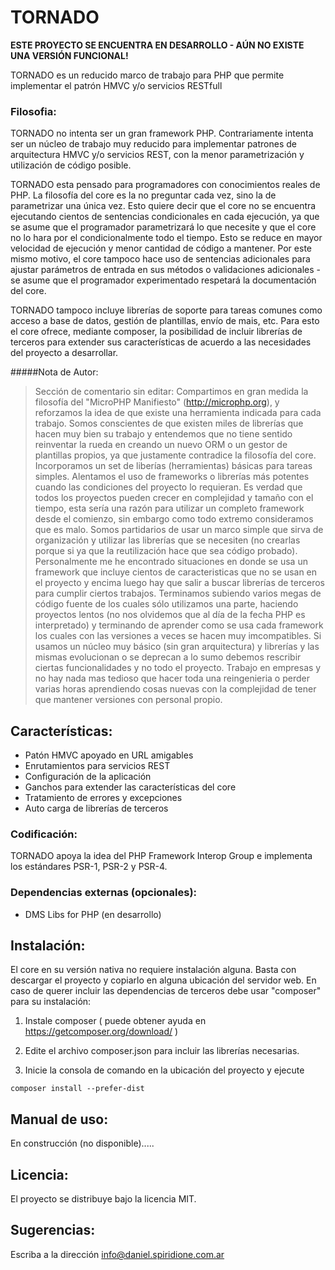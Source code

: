 TORNADO
============

**ESTE PROYECTO SE ENCUENTRA EN DESARROLLO - AÚN NO EXISTE UNA VERSIÓN FUNCIONAL!**

TORNADO es un reducido marco de trabajo para PHP que permite implementar el 
patrón HMVC y/o servicios RESTfull

### Filosofia:

TORNADO no intenta ser un gran framework PHP. Contrariamente intenta ser un 
núcleo de trabajo muy reducido para implementar patrones de arquitectura HMVC 
y/o servicios REST, con la menor parametrización y utilización de código posible.

TORNADO esta pensado para programadores con conocimientos reales de PHP. La 
filosofía del core es la no preguntar cada vez, sino la de parametrizar una 
única vez. Esto quiere decir que el core no se encuentra ejecutando cientos de 
sentencias condicionales en cada ejecución, ya que se asume que el programador 
parametrizará lo que necesite y que el core no lo hara por el condicionalmente 
todo el tiempo. Esto se reduce en mayor velocidad de ejecución y menor cantidad 
de código a mantener. Por este mismo motivo, el core tampoco hace uso de 
sentencias adicionales para ajustar parámetros de entrada en sus métodos o 
validaciones adicionales - se asume que el programador experimentado respetará 
la documentación del core.

TORNADO tampoco incluye librerías de soporte para tareas comunes como acceso a 
base de datos, gestión de plantillas, envío de mais, etc.
Para esto el core ofrece, mediante composer, la posibilidad de incluir librerías 
de terceros para extender sus características de acuerdo a las necesidades del 
proyecto a desarrollar.

#####Nota de Autor:
>Sección de comentario sin editar:
Compartimos en gran medida la filosofía del "MicroPHP Manifiesto" 
(http://microphp.org), y reforzamos la idea de que existe una herramienta 
indicada para cada trabajo. Somos conscientes de que existen miles de librerías 
que hacen muy bien su trabajo y entendemos que no tiene sentido reinventar la 
rueda en creando un nuevo ORM o un gestor de plantillas propios, ya que 
justamente contradice la filosofía del core. Incorporamos un set de liberías 
(herramientas) básicas para tareas simples. Alentamos el uso de frameworks o 
librerías más potentes cuando las condiciones del proyecto lo requieran. Es 
verdad que todos los proyectos pueden crecer en complejidad y tamaño con el 
tiempo, esta sería una razón para utilizar un completo framework desde el 
comienzo, sin embargo como todo extremo consideramos que es malo. Somos 
partidarios de usar un marco simple que sirva de organización y utilizar las 
librerías que se necesiten (no crearlas porque si ya que la reutilización hace 
que sea código probado). Personalmente me he encontrado situaciones en donde se 
usa un framework que incluye cientos de caracteristicas que no se usan en el 
proyecto y encima luego hay que salir a buscar librerías de terceros para 
cumplir ciertos trabajos. Terminamos subiendo varios megas de código fuente de 
los cuales sólo utilizamos una parte, haciendo proyectos lentos (no nos 
olvidemos que al día de la fecha PHP es interpretado) y terminando de aprender 
como se usa cada framework los cuales con las versiones a veces se hacen muy 
imcompatibles. Si usamos un núcleo muy básico (sin gran arquitectura) y 
librerías y las mismas evolucionan o se deprecan a lo sumo debemos rescribir 
ciertas funcionalidades y no todo el proyecto. Trabajo en empresas y no hay nada 
mas tedioso que hacer toda una reingenieria o perder varias horas aprendiendo 
cosas nuevas con la complejidad de tener que mantener versiones con personal 
propio.

## Características:

- Patón HMVC apoyado en URL amigables
- Enrutamientos para servicios REST
- Configuración de la aplicación
- Ganchos para extender las características del core
- Tratamiento de errores y excepciones
- Auto carga de librerías de terceros

### Codificación:

TORNADO apoya la idea del PHP Framework Interop Group e implementa los 
estándares PSR-1, PSR-2 y PSR-4.

### Dependencias externas (opcionales):

- DMS Libs for PHP (en desarrollo)

## Instalación:

El core en su versión nativa no requiere instalación alguna. Basta con descargar
el proyecto y copiarlo en alguna ubicación del servidor web. En caso de querer
incluir las dependencias de terceros debe usar "composer" para su instalación:

1. Instale composer ( puede obtener ayuda en https://getcomposer.org/download/ )

2. Edite el archivo composer.json para incluir las librerías necesarias.

3. Inicie la consola de comando en la ubicación del proyecto y ejecute

```
composer install --prefer-dist
```

## Manual de uso:

En construcción (no disponible).....

## Licencia:

El proyecto se distribuye bajo la licencia MIT.

## Sugerencias:

Escriba a la dirección info@daniel.spiridione.com.ar
